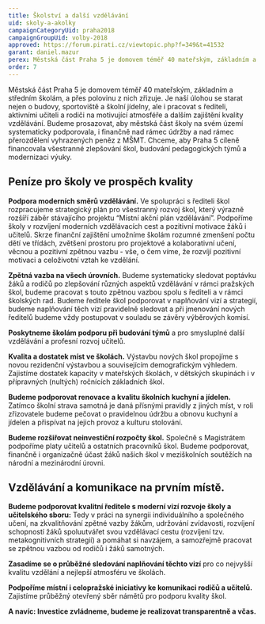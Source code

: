 ```yaml
---
title: Školství a další vzdělávání
uid: skoly-a-akolky
campaignCategoryUid: praha2018
campaignGroupUid: volby-2018
approved: https://forum.pirati.cz/viewtopic.php?f=349&t=41532
garant: daniel.mazur
perex: Městská část Praha 5 je domovem téměř 40 mateřským, základním a středním školám, a přes polovinu z nich zřizuje. Je naší úlohou se starat nejen o budovy, sportoviště a školní jídelny, ale i pracovat s řediteli, aktivními učiteli a rodiči na motivující atmosféře a dalším zajištění kvality vzdělávání. Budeme prosazovat, aby městská část školy na svém území systematicky podporovala, i finančně nad rámec údržby a nad rámec přerozdělení vyhrazených peněz z MŠMT. Chceme, aby Praha 5 cíleně financovala všestranné zlepšování škol, budování pedagogických týmů a modernizaci výuky.
order: 7
---
```

Městská část Praha 5 je domovem téměř 40 mateřským, základním a středním školám, a přes polovinu z nich zřizuje. Je naší úlohou se starat nejen o budovy, sportoviště a školní jídelny, ale i pracovat s řediteli, aktivními učiteli a rodiči na motivující atmosféře a dalším zajištění kvality vzdělávání. Budeme prosazovat, aby městská část školy na svém území systematicky podporovala, i finančně nad rámec údržby a nad rámec přerozdělení vyhrazených peněz z MŠMT. Chceme, aby Praha 5 cíleně financovala všestranné zlepšování škol, budování pedagogických týmů a modernizaci výuky.

## Peníze pro školy ve prospěch kvality

**Podpora moderních směrů vzdělávání.** Ve spolupráci s řediteli škol rozpracujeme strategický plán pro všestranný rozvoj škol, který výrazně rozšíří záběr stávajícího projektu “Místní akční plán vzdělávání”. Podpoříme školy v rozvíjení moderních vzdělávacích cest a pozitivní motivace žáků i učitelů. Skrze finanční zajištění umožníme školám rozumné zmenšení počtu dětí ve třídách, zvětšení prostoru pro projektové a kolaborativní učení, věcnou a pozitivní zpětnou vazbu - vše, o čem víme, že rozvíjí pozitivní motivaci a celoživotní vztah ke vzdělání.

**Zpětná vazba na všech úrovních.** Budeme systematicky sledovat poptávku žáků a rodičů po zlepšování různých aspektů vzdělávání v rámci pražských škol, budeme pracovat s touto zpětnou vazbou spolu s řediteli a v rámci školských rad. Budeme ředitele škol podporovat v naplňování vizí a strategií, budeme naplňování těch vizí pravidelně sledovat a při jmenování nových ředitelů budeme vždy postupovat v souladu se závěry výběrových komisí.

**Poskytneme školám podporu při budování týmů** a pro smysluplné další vzdělávání a profesní rozvoj učitelů.

**Kvalita a dostatek míst ve školách.** Výstavbu nových škol propojíme s novou rezidenční výstavbou a souvisejícím demografickým výhledem. Zajistíme dostatek kapacity v mateřských školách, v dětských skupinách i v přípravných (nultých) ročnících základních škol.

**Budeme podporovat renovace a kvalitu školních kuchyní a jídelen.** Zatímco školní strava samotná je daná přísnými pravidly z jiných míst, v roli zřizovatele budeme pečovat o pravidelnou údržbu a obnovu kuchyní a jídelen a přispívat na jejich provoz a kulturu stolování.

**Budeme rozšiřovat neinvestiční rozpočty škol.** Společně s Magistrátem podpoříme platy učitelů a ostatních pracovníků škol. Budeme podporovat, finančně i organizačně účast žáků našich škol v meziškolních soutěžích na národní a mezinárodní úrovni.


## Vzdělávání a komunikace na prvním místě.

**Budeme podporovat kvalitní ředitele s moderní vizí rozvoje školy a učitelského sboru:** Tedy v práci na synergii individuálního a společného učení, na zkvalitňování zpětné vazby žákům, udržování zvídavosti, rozvíjení schopností žáků spoluutvářet svou vzdělávací cestu (rozvíjení tzv. metakognitivních strategií) a pomáhat si navzájem, a samozřejmě pracovat se zpětnou vazbou od rodičů i žáků samotných.

**Zasadíme se o průběžné sledování naplňování těchto vizí** pro co nejvyšší kvalitu vzdělání a nejlepší atmosféru ve školách.

**Podpoříme místní i celopražské iniciativy ke komunikaci rodičů a učitelů.** Zajistíme průběžný otevřený sběr námětů pro podporu kvality škol.

**A navíc: Investice zvládneme, budeme je realizovat transparentně a včas.**
